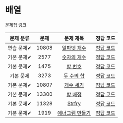 # 배열

[문제집 링크](https://www.acmicpc.net/workbook/view/7307)

| 문제 분류 | 문제 | 문제 제목 | 정답 코드 |
| :--: | :--: | :--: | :--: |
| 연습 문제✔ | 10808 | [알파벳 개수](https://www.acmicpc.net/problem/10808) | [정답 코드](../0x03-배열/10808_알파벳개수.py) |
| 기본 문제✔ | 2577 | [숫자의 개수](https://www.acmicpc.net/problem/2577) | [정답 코드](../0x03-배열/2577_숫자의개수.py) |
| 기본 문제✔ | 1475 | [방 번호](https://www.acmicpc.net/problem/1475) | [정답 코드](../0x03-배열/1475_방번호_.py) |
| 기본 문제 | 3273 | [두 수의 합](https://www.acmicpc.net/problem/3273) | [정답 코드](../0x03-배열/.py) |
| 기본 문제✔ | 10807 | [개수 세기](https://www.acmicpc.net/problem/10807) | [정답 코드](../0x03-배열/10807_개수세기.py) |
| 기본 문제✔ | 13300 | [방 배정](https://www.acmicpc.net/problem/13300) | [정답 코드](../0x03-배열/13300_방배정.py) |
| 기본 문제✔ | 11328 | [Strfry](https://www.acmicpc.net/problem/11328) | [정답 코드](../0x03-배열/11328_Stryfry.py) |
| 기본 문제✔ | 1919 | [애너그램 만들기](https://www.acmicpc.net/problem/1919) | [정답 코드](../0x03-배열/1919_애너그램만들기.py) |
